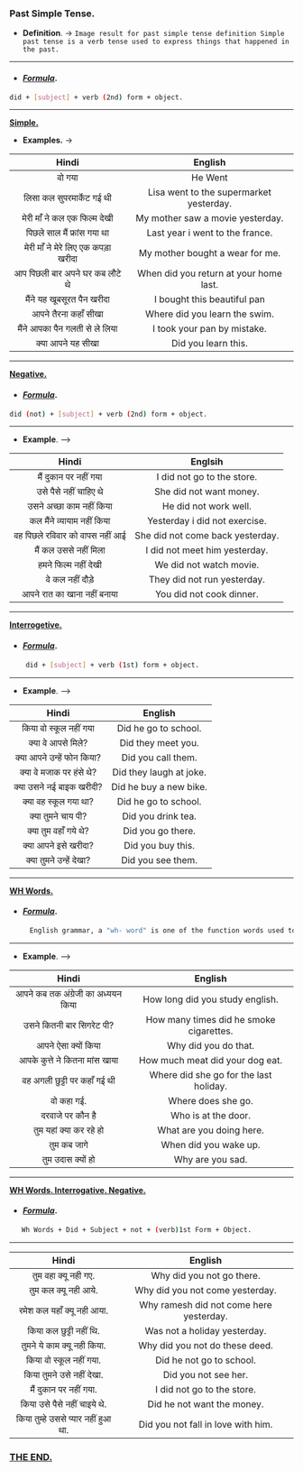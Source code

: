 ### Past Simple Tense.

* __Definition__. -> ``Image result for past simple tense definition
Simple past tense is a verb tense used to express things that happened in the past.``
---
* #### _<u>Formula</u>_.
```bash
did + [subject] + verb (2nd) form + object.
```
---
<u> __Simple.__</u>

* __Examples.__ ->

|Hindi     | English       |
|:-:     | :-:          |
|वो गया   | He Went |
|लिसा कल सुपरमार्केट गई थी| Lisa went to the supermarket yesterday.|
|मेरी माँ ने कल एक फिल्म देखी | My mother saw a movie yesterday.|
|पिछले साल मैं फ्रांस गया था | Last year i went to the france.|
|मेरी माँ ने मेरे लिए एक कपड़ा खरीदा | My mother bought a wear for me.|
|आप पिछली बार अपने घर कब लौटे थे| When did you return at your home last.|
|मैंने यह खूबसूरत पैन खरीदा | I bought this beautiful pan|
|आपने तैरना कहाँ सीखा| Where did you learn the swim.|
|मैंने आपका पैन गलती से ले लिया| I took your pan by mistake.|
|क्या आपने यह सीखा| Did you learn this.|
---
<u> __Negative.__</u>
* #### _<u>Formula</u>_.
```bash
did (not) + [subject] + verb (2nd) form + object.
```
---

* __Example__. -->

| Hindi | Englsih     |
|:-:            |:-:   |
|मैं दुकान पर नहीं गया| I did not go to the store.|
|उसे पैसे नहीं चाहिए थे| She did not want money.|
|उसने अच्छा काम नहीं किया| He did not work well.|
|कल मैंने व्यायाम नहीं किया| Yesterday i did not exercise.|
|वह पिछले रविवार को वापस नहीं आई|She did not come back yesterday.|
|मैं कल उससे नहीं मिला| I did not meet him yesterday.|
|हमने फिल्म नहीं देखी| We did not watch movie.|
|वे कल नहीं दौड़े| They did not run yesterday.|
|आपने रात का खाना नहीं बनाया|You did not cook dinner.|
---
<u> __Interrogetive.__</u>
* #### _<u>Formula</u>_.
```bash
    did + [subject] + verb (1st) form + object.
```
---
* __Example__. -->

|Hindi        |English     |
|:-:          |:-:         |
|किया वो स्कूल नहीं गया| Did he go to school.|
|क्या वे आपसे मिले?| Did they meet you.|
|क्या आपने उन्हें फोन किया?|Did you call them.|
|क्या वे मजाक पर हंसे थे?|Did they laugh at joke.|
|क्या उसने नई बाइक खरीदी?|Did he buy a new bike.|
|क्या वह स्कूल गया था?|Did he go to school.|
|क्या तुमने चाय पी?|Did you drink tea.|
|क्या तुम वहाँ गये थे?|Did you go there.|
|क्या आपने इसे खरीदा?|Did you buy this.|
|क्या तुमने उन्हें देखा?|Did you see them.|
---

<u> __WH Words.__</u>
* #### _<u>Formula</u>_.
```bash
     English grammar, a "wh- word" is one of the function words used to begin a wh- question: what, who, whom, whose, which, when, where, why, and how.
 ```
 ---
 * __Example__. -->

 |Hindi     | English       |
 |:-:       | :-:           |
 |आपने कब तक अंग्रेजी का अध्ययन किया|How long did you study english.|
 |उसने कितनी बार सिगरेट पी?|How many times did he smoke cigarettes.|
 |आपने ऐसा क्यों किया|Why did you do that.|
 |आपके कुत्ते ने कितना मांस खाया|How much meat did your dog eat.|
 |वह अगली छुट्टी पर कहाँ गई थी|Where did she go for the last holiday.|
 |वो कहा गई.|Where does she go.|
 |दरवाजे पर कौन है|Who is at the door.|
 |तुम यहां क्या कर रहे हो|What are you doing here.|
 |तुम कब जागे|When did you wake up.|
 |तुम उदास क्यों हो|Why are you sad.|
---
<u> __WH Words. Interrogative. Negative.__</u>
* #### _<u>Formula</u>_.
```bash
   Wh Words + Did + Subject + not + (verb)1st Form + Object.
   ```
   ---
   |Hindi    | English    |
   |:-:      |:-:         |
   |तुम वहा क्यू नही गए. | Why did you not go there.|
   |तुम कल क्यू नही आये. | Why did you not come yesterday.|
   |रमेश कल यहाँ क्यू नही आया. | Why ramesh did not come here yesterday.|
   |किया कल छुट्टी नहीं थि. | Was not a holiday yesterday.|
   |तुमने ये काम क्यू नही किया. | Why did you not do these deed.|
   |किया वो स्कूल नहीं गया. | Did he not go to school.|
   |किया तुमने उसे नहीं देखा. | Did you not see her.|
   |मैं दुकान पर नहीं गया.| I did not go to the store.|
   |किया उसे पैसे नहीं चाइये थे. | Did he not want the money.|
   |किया तुम्हे उससे प्यार नहीं हुआ था.| Did you not fall in love with him.|

 ### <u>THE END.</u>